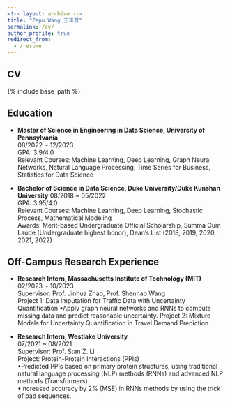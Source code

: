 ```yaml
---
<!-- layout: archive -->
title: "Zepu Wang 王泽普"
permalink: /cv/
author_profile: true
redirect_from:
  - /resume
---
```


## CV
{% include base_path %}


## Education

* **Master of Science in Engineering in Data Science, University of Pennsylvania**  
  08/2022 ~ 12/2023  
  GPA: 3.9/4.0  
  Relevant Courses: Machine Learning, Deep Learning, Graph Neural Networks, Natural Language Processing, Time Series for Business, Statistics for Data Science

  
* **Bachelor of Science in Data Science, Duke University/Duke Kunshan University**
  08/2018 ~ 05/2022\
  GPA: 3.95/4.0\
  Relevant Courses: Machine Learning, Deep Learning, Stochastic Process, Mathematical Modeling\
  Awards: Merit-based Undergraduate Official Scholarship, Summa Cum Laude (Undergraduate highest honor), Dean’s List (2018, 2019, 2020, 2021, 2022)

## Off-Campus Research Experience
* **Research Intern, Massachusetts Institute of Technology (MIT)**\
  02/2023 ~ 10/2023\
  Supervisor: Prof. Jinhua Zhao, Prof. Shenhao Wang\
  Project 1: Data Imputation for Traffic Data with Uncertainty Quantification
  •Apply graph neural networks and RNNs to compute missing data and predict reasonable uncertainty.
  Project 2: Mixture Models for Uncertainty Quantification in Travel Demand Prediction

* **Research Intern, Westlake University**\
  07/2021 ~ 08/2021\
  Supervisor: Prof. Stan Z. Li\
  Project: Protein-Protein Interactions (PPIs)\
  •Predicted PPIs based on primary protein structures, using traditional natural language processing (NLP) methods (RNNs) and advanced NLP methods (Transformers).\
  •Increased accuracy by 2% (MSE) in RNNs methods by using the trick of pad sequences.





